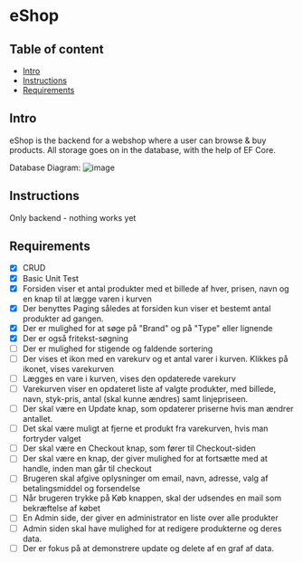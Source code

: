 # eShop

## Table of content
* [Intro](#Intro)
* [Instructions](#Instructions)
* [Requirements](#Requirements)



## Intro
eShop is the backend for a webshop where  a user can browse & buy products.
All storage goes on in the database, with the help of EF Core.

Database Diagram:
![image](https://user-images.githubusercontent.com/96051505/229043200-ab418177-1d51-44fe-ab84-d05eb3f42478.png)


## Instructions 
Only backend - nothing works yet 

## Requirements

* [x] CRUD
* [x] Basic Unit Test
* [x] Forsiden viser et antal produkter med et billede af hver, prisen, navn og en knap til at lægge varen i kurven
* [x] Der benyttes Paging således at forsiden kun viser et bestemt antal produkter ad gangen.
* [x] Der er mulighed for at søge på "Brand" og på "Type" eller lignende
* [x] Der er også fritekst-søgning
* [ ] Der er mulighed for stigende og faldende sortering
* [ ] Der vises et ikon med en varekurv og et antal varer i kurven. Klikkes på ikonet, vises varekurven
* [ ] Lægges en vare i kurven, vises den opdaterede varekurv
* [ ] Varekurven viser en opdateret liste af valgte produkter, med billede, navn, styk-pris, antal (skal kunne ændres) samt linjepriseen.
* [ ] Der skal være en Update knap, som opdaterer priserne hvis man ændrer antallet.
* [ ] Det skal være muligt at fjerne et produkt fra varekurven, hvis man fortryder valget
* [ ] Der skal være en Checkout knap, som fører til Checkout-siden
* [ ] Der skal være en knap, der giver mulighed for at fortsætte med at handle, inden man går til checkout
* [ ] Brugeren skal afgive oplysninger om email, navn, adresse, valg af betalingsmiddel og forsendelse
* [ ] Når brugeren trykke på Køb knappen, skal der udsendes en mail som bekræftelse af købet
* [ ] En Admin side, der giver en administrator en liste over alle produkter 
* [ ] Admin siden skal have mulighed for at redigere produkterne og deres data.
* [ ] Der er fokus på at demonstrere update og delete af en graf af data.
